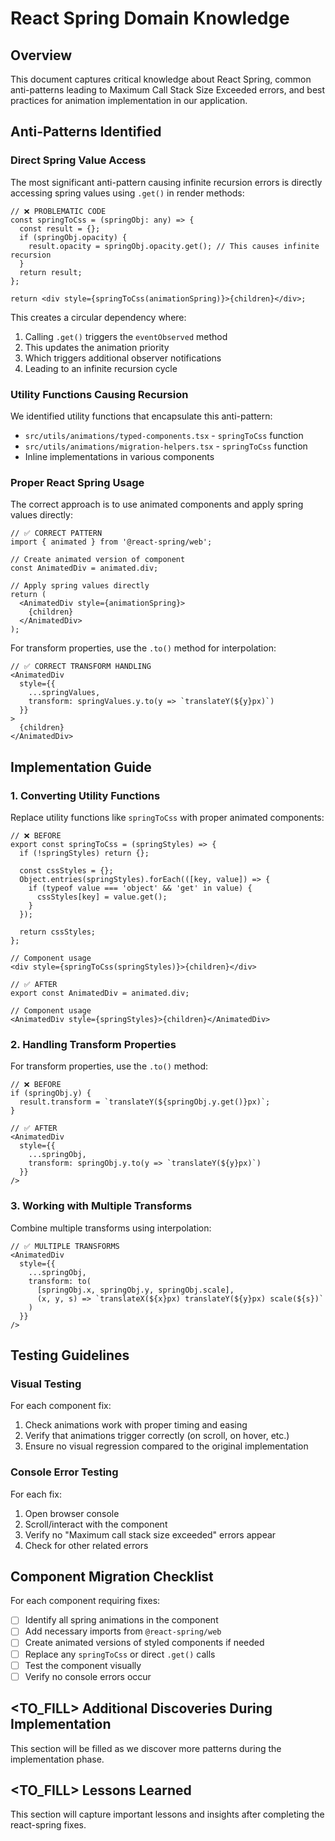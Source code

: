 # React Spring Domain Knowledge

## Overview

This document captures critical knowledge about React Spring, common anti-patterns leading to Maximum Call Stack Size Exceeded errors, and best practices for animation implementation in our application.

## Anti-Patterns Identified

### Direct Spring Value Access

The most significant anti-pattern causing infinite recursion errors is directly accessing spring values using `.get()` in render methods:

```tsx
// ❌ PROBLEMATIC CODE
const springToCss = (springObj: any) => {
  const result = {};
  if (springObj.opacity) {
    result.opacity = springObj.opacity.get(); // This causes infinite recursion
  }
  return result;
};

return <div style={springToCss(animationSpring)}>{children}</div>;
```

This creates a circular dependency where:
1. Calling `.get()` triggers the `eventObserved` method
2. This updates the animation priority
3. Which triggers additional observer notifications
4. Leading to an infinite recursion cycle

### Utility Functions Causing Recursion

We identified utility functions that encapsulate this anti-pattern:
- `src/utils/animations/typed-components.tsx` - `springToCss` function
- `src/utils/animations/migration-helpers.tsx` - `springToCss` function
- Inline implementations in various components

### Proper React Spring Usage

The correct approach is to use animated components and apply spring values directly:

```tsx
// ✅ CORRECT PATTERN
import { animated } from '@react-spring/web';

// Create animated version of component
const AnimatedDiv = animated.div;

// Apply spring values directly
return (
  <AnimatedDiv style={animationSpring}>
    {children}
  </AnimatedDiv>
);
```

For transform properties, use the `.to()` method for interpolation:

```tsx
// ✅ CORRECT TRANSFORM HANDLING
<AnimatedDiv 
  style={{
    ...springValues,
    transform: springValues.y.to(y => `translateY(${y}px)`)
  }}
>
  {children}
</AnimatedDiv>
```

## Implementation Guide

### 1. Converting Utility Functions

Replace utility functions like `springToCss` with proper animated components:

```tsx
// ❌ BEFORE
export const springToCss = (springStyles) => {
  if (!springStyles) return {};
  
  const cssStyles = {};
  Object.entries(springStyles).forEach(([key, value]) => {
    if (typeof value === 'object' && 'get' in value) {
      cssStyles[key] = value.get();
    }
  });
  
  return cssStyles;
};

// Component usage
<div style={springToCss(springStyles)}>{children}</div>

// ✅ AFTER
export const AnimatedDiv = animated.div;

// Component usage
<AnimatedDiv style={springStyles}>{children}</AnimatedDiv>
```

### 2. Handling Transform Properties

For transform properties, use the `.to()` method:

```tsx
// ❌ BEFORE
if (springObj.y) {
  result.transform = `translateY(${springObj.y.get()}px)`;
}

// ✅ AFTER
<AnimatedDiv 
  style={{ 
    ...springObj,
    transform: springObj.y.to(y => `translateY(${y}px)`)
  }} 
/>
```

### 3. Working with Multiple Transforms

Combine multiple transforms using interpolation:

```tsx
// ✅ MULTIPLE TRANSFORMS
<AnimatedDiv 
  style={{ 
    ...springObj,
    transform: to(
      [springObj.x, springObj.y, springObj.scale], 
      (x, y, s) => `translateX(${x}px) translateY(${y}px) scale(${s})`
    )
  }} 
/>
```

## Testing Guidelines

### Visual Testing

For each component fix:
1. Check animations work with proper timing and easing
2. Verify that animations trigger correctly (on scroll, on hover, etc.)
3. Ensure no visual regression compared to the original implementation

### Console Error Testing

For each fix:
1. Open browser console
2. Scroll/interact with the component
3. Verify no "Maximum call stack size exceeded" errors appear
4. Check for other related errors

## Component Migration Checklist

For each component requiring fixes:

- [ ] Identify all spring animations in the component
- [ ] Add necessary imports from `@react-spring/web`
- [ ] Create animated versions of styled components if needed
- [ ] Replace any `springToCss` or direct `.get()` calls
- [ ] Test the component visually
- [ ] Verify no console errors occur

## <TO_FILL> Additional Discoveries During Implementation

This section will be filled as we discover more patterns during the implementation phase.

## <TO_FILL> Lessons Learned

This section will capture important lessons and insights after completing the react-spring fixes. 